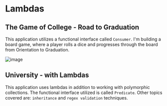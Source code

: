 # Lambdas

## The Game of College - Road to Graduation
This application utilizes a functional interface called `Consumer`. I'm building a board game, where a player rolls a dice and progresses through the board from Orientation to Graduation.

![image](https://user-images.githubusercontent.com/54752570/144787851-a4a0e9c6-1616-4d80-aa13-21b96e137d4f.png)


## University - with Lambdas
This application uses lambdas in addition to working with polymorphic collections. The functional interface utilized is called `Predicate`. Other topics covered are: `inheritance` and `regex validation` techniques. 
